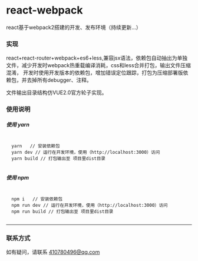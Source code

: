 # react-webpack
react基于webpack2搭建的开发、发布环境（持续更新...）

### 实现
react+react-router+webpack+es6+less,兼容jsx语法，依赖包自动抽出为单独文件，减少开发时webpack热重载编译消耗，css和less合并打包，输出文件压缩混淆，
开发时使用开发版本的依赖包，增加错误定位跟踪，打包为压缩部署版依赖包，并去掉所有debugger、注释。

文件输出目录结构仿VUE2.0官方轮子实现。

### 使用说明


##### 使用 yarn
<pre>
  <code>
  yarn   // 安装依赖包
  yarn dev // 运行在开发环境，使用（http://localhost:3000）访问
  yarn build // 打包输出至 项目里dist目录
  </code>
</pre>


##### 使用 npm
<pre>
  <code>
  npm i   // 安装依赖包
  npm run dev // 运行在开发环境，使用（http://localhost:3000）访问
  npm run build // 打包输出至 项目里dist目录
  </code>
</pre>

---
### 联系方式
如有疑问，请联系 410780496@qq.com
